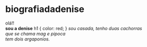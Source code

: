# biografiadadenise
olá!!<br>
<b>sou a denise</b>
h1 {
color: red;
}
<i>sou casada, tenho duas cachorras<br>
que se chama mag e pipoca<br>
tem dois argaponios.</i>
